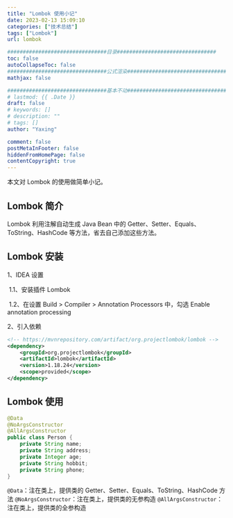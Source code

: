 ```yaml
---
title: "Lombok 使用小记"
date: 2023-02-13 15:09:10
categories: ["技术总结"]
tags: ["Lombok"]
url: lombok

################################目录################################
toc: false
autoCollapseToc: false
################################公式渲染################################
mathjax: false

################################基本不动################################
# lastmod: {{ .Date }}
draft: false
# keywords: []
# description: ""
# tags: []
author: "Yaxing"

comment: false
postMetaInFooter: false
hiddenFromHomePage: false
contentCopyright: true
---
```


本文对 Lombok 的使用做简单小记。<!--more-->

## Lombok 简介

Lombok 利用注解自动生成 Java Bean 中的 Getter、Setter、Equals、ToString、HashCode 等方法，省去自己添加这些方法。

## Lombok 安装

1、IDEA 设置

​	1.1、安装插件 Lombok

​	1.2、在设置 Build > Compiler > Annotation Processors 中，勾选 Enable annotation processing

2、引入依赖

```xml
<!-- https://mvnrepository.com/artifact/org.projectlombok/lombok -->
<dependency>
    <groupId>org.projectlombok</groupId>
    <artifactId>lombok</artifactId>
    <version>1.18.24</version>
    <scope>provided</scope>
</dependency>
```

## Lombok 使用

```java
@Data
@NoArgsConstructor
@AllArgsConstructor
public class Person {
    private String name;
    private String address;
    private Integer age;
    private String hobbit;
    private String phone;
}
```

`@Data`：注在类上，提供类的 Getter、Setter、Equals、ToString、HashCode 方法
`@NoArgsConstructor`：注在类上，提供类的无参构造
`@AllArgsConstructor`：注在类上，提供类的全参构造

